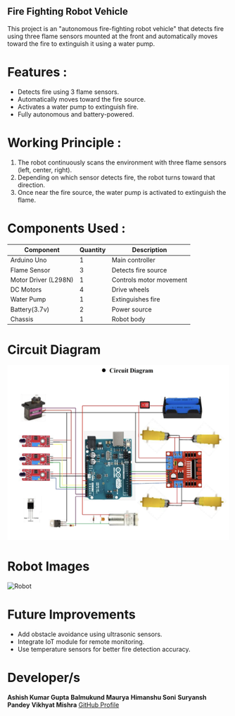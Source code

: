## Fire Fighting Robot Vehicle

This project is an "autonomous fire-fighting robot vehicle" that detects fire using three flame sensors mounted at the front and automatically moves toward the fire to extinguish it using a water pump.

# Features :
- Detects fire using 3 flame sensors.
- Automatically moves toward the fire source.
- Activates a water pump to extinguish fire.
- Fully autonomous and battery-powered.

# Working Principle :
1. The robot continuously scans the environment with three flame sensors (left, center, right).
2. Depending on which sensor detects fire, the robot turns toward that direction.
3. Once near the fire source, the water pump is activated to extinguish the flame.

# Components Used :
| Component | Quantity | Description |
|-----------|----------|-------------|
| Arduino Uno | 1 | Main controller |
| Flame Sensor | 3 | Detects fire source |
| Motor Driver (L298N) | 1 | Controls motor movement |
| DC Motors | 4 | Drive wheels |
| Water Pump | 1 | Extinguishes fire |
| Battery(3.7v) | 2 | Power source |
| Chassis | 1 | Robot body |

# Circuit Diagram
![Circuit Diagram](/circuit_diagram.png)

# Robot Images
![Robot](/fire_fighting_robot.png)

# Future Improvements
- Add obstacle avoidance using ultrasonic sensors.
- Integrate IoT module for remote monitoring.
- Use temperature sensors for better fire detection accuracy.

# Developer/s
**Ashish Kumar Gupta**
**Balmukund Maurya**
**Himanshu Soni**
**Suryansh Pandey**
**Vikhyat Mishra**
[GitHub Profile](https://github.com/ashish118258)
